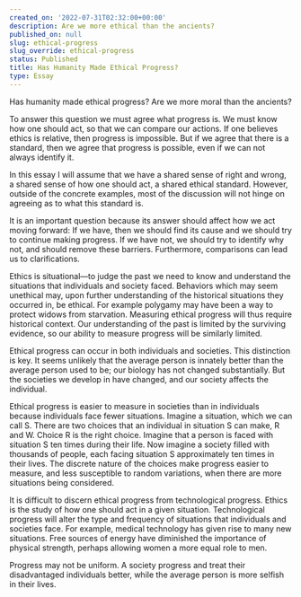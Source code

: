 ```yaml
---
created_on: '2022-07-31T02:32:00+00:00'
description: Are we more ethical than the ancients?
published_on: null
slug: ethical-progress
slug_override: ethical-progress
status: Published
title: Has Humanity Made Ethical Progress?
type: Essay
---
```

Has humanity made ethical progress? Are we more moral than the ancients?

To answer this question we must agree what progress is. We must know how one should act, so that we can compare our actions. If one believes ethics is relative, then progress is impossible. But if we agree that there is a standard, then we agree that progress is possible, even if we can not always identify it.

In this essay I will assume that we have a shared sense of right and wrong, a shared sense of how one should act, a shared ethical standard. However, outside of the concrete examples, most of the discussion will not hinge on agreeing as to what this standard is.

It is an important question because its answer should affect how we act moving forward: If we have, then we should find its cause and we should try to continue making progress. If we have not, we should try to identify why not, and should remove these barriers. Furthermore, comparisons can lead us to clarifications.

Ethics is situational—to judge the past we need to know and understand the situations that individuals and society faced. Behaviors which may seem unethical may, upon further understanding of the historical situations they occurred in, be ethical. For example polygamy may have been a way to protect widows from starvation. Measuring ethical progress will thus require historical context. Our understanding of the past is limited by the surviving evidence, so our ability to measure progress will be similarly limited.

Ethical progress can occur in both individuals and societies. This distinction is key. It seems unlikely that the average person is innately better than the average person used to be; our biology has not changed substantially. But the societies we develop in have changed, and our society affects the individual.

Ethical progress is easier to measure in societies than in individuals because individuals face fewer situations. Imagine a situation, which we can call S. There are two choices that an individual in situation S can make, R and W. Choice R is the right choice. Imagine that a person is faced with situation S ten times during their life. Now imagine a society filled with thousands of people, each facing situation S approximately ten times in their lives. The discrete nature of the choices make progress easier to measure, and less susceptible to random variations, when there are more situations being considered.

It is difficult to discern ethical progress from technological progress. Ethics is the study of how one should act in a given situation. Technological progress will alter the type and frequency of situations that individuals and societies face. For example, medical technology has given rise to many new situations. Free sources of energy have diminished the importance of physical strength, perhaps allowing women a more equal role to men.

Progress may not be uniform. A society progress and treat their disadvantaged individuals better, while the average person is more selfish in their lives.
